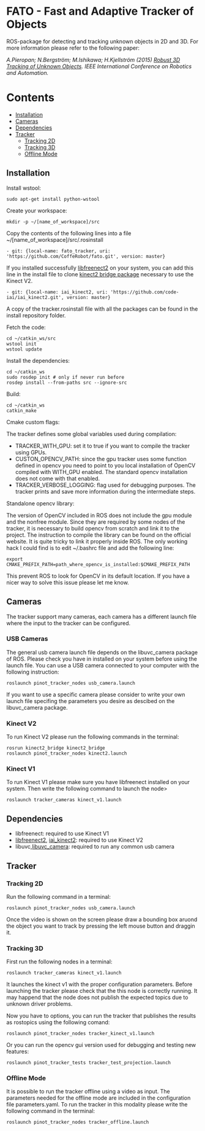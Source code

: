 FATO - Fast and Adaptive Tracker of Objects
=====

ROS-package for detecting and tracking unknown objects in 2D and 3D. For more information please refer to the following paper:

*A.Pieropan; N.Bergström; M.Ishikawa; H.Kjellström (2015) [Robust 3D Tracking of Unknown Objects](http://http://www.csc.kth.se/~hedvig/publications/icra_15.pdf). IEEE International Conference on Robotics and Automation.*

# Contents

- [Installation](#markdown-header-installation)
- [Cameras](#markdown-header-cameras)
- [Dependencies](#markdown-header-dependencies)
- [Tracker](#markdown-header-pr2)
    - [Tracking 2D](#markdown-header-traking-2D)
    - [Tracking 3D](#markdown-header-tracking=3D)
    - [Offline Mode](#markdown-header-offline-mode)

## Installation

Install wstool:
```
sudo apt-get install python-wstool
```

Create your workspace:
```
mkdir -p ~/[name_of_workspace]/src
```

Copy the contents of the following lines into a file ~/[name_of_workspace]/src/.rosinstall
```
- git: {local-name: fato_tracker, uri: 'https://github.com/CoffeRobot/fato.git', version: master}
```
If you installed successfully [libfreenect2](https://github.com/OpenKinect/libfreenect2) on your system, 
you can add this line in the install file to clone [kinect2 bridge package](https://github.com/code-iai/iai_kinect2) 
necessary to use the Kinect V2.
```
- git: {local-name: iai_kinect2, uri: 'https://github.com/code-iai/iai_kinect2.git', version: master}
```

A copy of the tracker.rosinstall file with all the packages can be found in the install repository folder.

Fetch the code:
```
cd ~/catkin_ws/src
wstool init
wstool update
```

Install the dependencies:
```
cd ~/catkin_ws
sudo rosdep init # only if never run before
rosdep install --from-paths src --ignore-src
```

Build:
```
cd ~/catkin_ws
catkin_make
```

Cmake custom flags:

The tracker defines some global variables used during compilation:

- TRACKER_WITH_GPU: set it to true if you want to compile the tracker using GPUs. 
- CUSTON_OPENCV_PATH: since the gpu tracker uses some function defined in opencv you need to point to you local installation of OpenCV compiled with WITH_GPU enabled. The standard opencv installation does not come with that enabled.
- TRACKER_VERBOSE_LOGGING: flag used for debugging purposes. The tracker prints and save more information during the intermediate steps.

Standalone opencv library:

The version of OpenCV included in ROS does not include the gpu module and the nonfree module. Since they are required by some nodes of the tracker, it is necessary to build opencv from scratch and link it to the project. The instruction to compile the library can be found on the official website. It is quite tricky to link it properly inside ROS. The only working hack I could find is to edit ~/.bashrc file and add the following line:

```
export CMAKE_PREFIX_PATH=path_where_opencv_is_installed:$CMAKE_PREFIX_PATH
```

This prevent ROS to look for OpenCV in its default location. If you have a nicer way to solve this issue please let me know.

## Cameras

The tracker support many cameras, each camera has a different launch file where the input to the tracker can be configured.

### USB Cameras

The general usb camera launch file depends on the libuvc_camera package of ROS. Please check you have in installed on your system before 
using the launch file. You can use a USB camera connected to your computer with the following instruction:
```
roslaunch pinot_tracker_nodes usb_camera.launch
```

If you want to use a specific camera please consider to write your own launch file specifing the parameters you desire as 
descibed on the libuvc_camera package.

### Kinect V2

To run Kinect V2 please run the following commands in the terminal:
```
rosrun kinect2_bridge kinect2_bridge
roslaunch pinot_tracker_nodes kinect2.launch
```

### Kinect V1

To run Kinect V1 please make sure you have libfreenect installed on your system. Then write the following command to launch the node>
```
roslaunch tracker_cameras kinect_v1.launch
```


## Dependencies

- libfreenect: required to use Kinect V1
- [libfreenect2](https://github.com/OpenKinect/libfreenect2), [iai_kinect2](https://github.com/code-iai/iai_kinect2): required to use Kinect V2
- libuvc,[libuvc_camera](http://wiki.ros.org/libuvc_camera): required to run any common usb camera

## Tracker

### Tracking 2D

Run the following command in a terminal:
```
roslaunch pinot_tracker_nodes usb_camera.launch
```
Once the video is shown on the screen please draw a bounding box aruond the object you want to track by pressing the left mouse button and draggin it.

### Tracking 3D

First run the following nodes in a terminal:

```
roslaunch tracker_cameras kinect_v1.launch
```
It launches the kinect v1 with the proper configuration parameters. Before launching the tracker please check that the this node is correctly running. It may happend that the node does not publish the expected topics due to unknown driver problems. 

Now you have to options, you can run the tracker that publishes the results as rostopics using the following comand:

```
roslaunch pinot_tracker_nodes tracker_kinect_v1.launch
```

Or you can run the opencv gui version used for debugging and testing new features:

```
roslaunch pinot_tracker_tests tracker_test_projection.launch
```
### Offline Mode

It is possible to run the tracker offline using a video as input. The parameters needed for the offline mode are included in the configuration file parameters.yaml.
To run the tracker in this modality please write the following command in the terminal:

```
roslaunch pinot_tracker_nodes tracker_offline.launch

```







